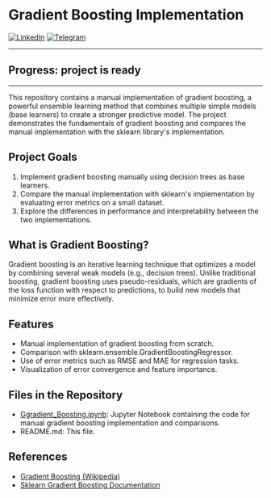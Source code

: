 # Gradient Boosting Implementation

[![LinkedIn](https://img.shields.io/badge/LinkedIn-0077B5?style=flat-square&logo=linkedin&logoColor=white)](https://ru.linkedin.com/in/mikhail-zigangirov-78018326b)      [![Telegram](https://img.shields.io/badge/Telegram-2CA5E0?style=flat-square&logo=telegram&logoColor=white)](https://t.me/hallaren) 

---
## **Progress:** **project is ready**
---
 

This repository contains a manual implementation of gradient boosting,
a powerful ensemble learning method that combines multiple simple models (base learners) to create a stronger predictive model. 
The project demonstrates the fundamentals of gradient boosting and compares the manual implementation with the sklearn library's implementation.

## Project Goals
1. Implement gradient boosting manually using decision trees as base learners.
2. Compare the manual implementation with sklearn's implementation by evaluating error metrics on a small dataset.
3. Explore the differences in performance and interpretability between the two implementations.

## What is Gradient Boosting?
Gradient boosting is an iterative learning technique that optimizes a model by combining several weak models (e.g., decision trees). Unlike traditional boosting, gradient boosting uses pseudo-residuals, which are gradients of the loss function with respect to predictions, to build new models that minimize error more effectively.

## Features
- Manual implementation of gradient boosting from scratch.
- Comparison with sklearn.ensemble.GradientBoostingRegressor.
- Use of error metrics such as RMSE and MAE for regression tasks.
- Visualization of error convergence and feature importance.

## Files in the Repository
- [Ggradient_Boosting.ipynb](https://github.com/ziga23/GB_Implementation/blob/main/notebook/Untitled42.ipynb):
Jupyter Notebook containing the code for manual gradient boosting implementation and comparisons.
- README.md: This file.

## References
- [Gradient Boosting (Wikipedia)](https://en.wikipedia.org/wiki/Gradient_boosting)
- [Sklearn Gradient Boosting Documentation](https://scikit-learn.org/stable/modules/generated/sklearn.ensemble.GradientBoostingRegressor.html#sklearn.ensemble.GradientBoostingRegressor)
